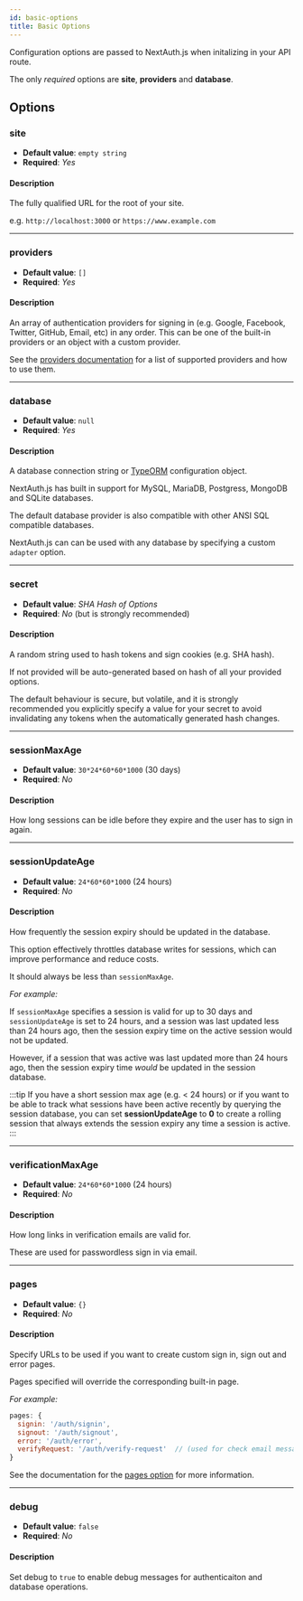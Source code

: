 ```yaml
---
id: basic-options
title: Basic Options
---
```

Configuration options are passed to NextAuth.js when initalizing in your API route.

The only *required* options are **site**, **providers** and **database**.

## Options

### site

* **Default value**: `empty string`
* **Required**: *Yes*

#### Description 

The fully qualified URL for the root of your site.

e.g. `http://localhost:3000` or `https://www.example.com`

---

### providers

* **Default value**: `[]`
* **Required**: *Yes*

#### Description 

An array of authentication providers for signing in (e.g. Google, Facebook, Twitter, GitHub, Email, etc) in any order. This can be one of the built-in providers or an object with a custom provider.

See the [providers documentation](/options/providers) for a list of supported providers and how to use them.

---

### database

* **Default value**: `null`
* **Required**: *Yes*

#### Description 

A database connection string or [TypeORM](https://github.com/typeorm/typeorm/blob/master/docs/using-ormconfig.md) configuration object.

NextAuth.js has built in support for MySQL, MariaDB, Postgress, MongoDB and SQLite databases.

The default database provider is also compatible with other ANSI SQL compatible databases.

NextAuth.js can can be used with any database by specifying a custom `adapter` option.

---

### secret

* **Default value**: *SHA Hash of Options*
* **Required**: *No* (but is strongly recommended)

#### Description

A random string used to hash tokens and sign cookies (e.g. SHA hash).

If not provided will be auto-generated based on hash of all your provided options.

The default behaviour is secure, but volatile, and it is strongly recommended you explicitly specify a value for your secret to avoid invalidating any tokens when the automatically generated hash changes.

---

### sessionMaxAge

* **Default value**: `30*24*60*60*1000` (30 days)
* **Required**: *No*

#### Description

How long sessions can be idle before they expire and the user has to sign in again.

---

### sessionUpdateAge

* **Default value**: `24*60*60*1000` (24 hours)
* **Required**: *No*

#### Description

How frequently the session expiry should be updated in the database.

This option effectively throttles database writes for sessions, which can improve performance and reduce costs.

It should always be less than `sessionMaxAge`. 

*For example:*

If `sessionMaxAge` specifies a session is valid for up to 30 days and `sessionUpdateAge` is set to 24 hours, and a session was last updated less than 24 hours ago, then the session expiry time on the active session would not be updated.

However, if a session that was active was last updated more than 24 hours ago, then the session expiry time *would* be updated in the session database.

:::tip
If you have a short session max age (e.g. < 24 hours) or if you want to be able to track what sessions have been active recently by querying the session database, you can set **sessionUpdateAge** to **0** to create a rolling session that always extends the session expiry any time a session is active.
:::

---

### verificationMaxAge

* **Default value**: `24*60*60*1000` (24 hours)
* **Required**: *No*

#### Description

How long links in verification emails are valid for.

These are used for passwordless sign in via email.

---

### pages

* **Default value**: `{}`
* **Required**: *No*

#### Description

Specify URLs to be used if you want to create custom sign in, sign out and error pages.

Pages specified will override the corresponding built-in page.

*For example:*

```js
pages: {
  signin: '/auth/signin',
  signout: '/auth/signout',
  error: '/auth/error',
  verifyRequest: '/auth/verify-request'  // (used for check email message)
}
```

See the documentation for the [pages option](/options/pages) for more information.

---

### debug

* **Default value**: `false`
* **Required**: *No*

#### Description

Set debug to `true` to enable debug messages for authenticaiton and database operations.
